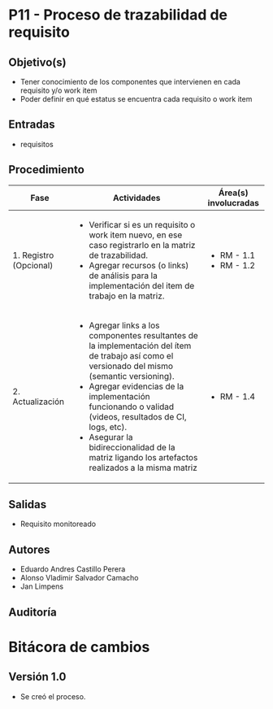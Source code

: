 # P11 - Proceso de trazabilidad de requisito

## Objetivo(s)

- Tener conocimiento de los componentes que intervienen en cada requisito y/o work item
- Poder definir en qué estatus se encuentra cada requisito o work item

## Entradas

- requisitos

## Procedimiento


| Fase |   Actividades   | Área(s) involucradas |
|------|:---------------:|--------------------|
| 1. Registro (Opcional)    | <ul align="left"><li>Verificar si es un requisito o work item nuevo, en ese caso registrarlo en la matriz de trazabilidad.</li><li>Agregar recursos (o links) de análisis para la implementación del item de trabajo en la matriz.</li></ul> | <ul><li>RM - 1.1</li><li>RM - 1.2</li></ul> |
| 2. Actualización    | <ul align="left"> <li> Agregar links a los componentes resultantes de la implementación del ítem de trabajo así como el versionado del mismo (semantic versioning). </li> <li> Agregar evidencias de la implementación funcionando o validad (videos, resultados de CI, logs, etc). </li> <li> Asegurar la bidireccionalidad de la matriz ligando los artefactos realizados a la misma matriz </li></ul> | <ul><li>RM - 1.4</li></ul> |

## Salidas

- Requisito monitoreado


## Autores

- Eduardo Andres Castillo Perera
- Alonso Vladimir Salvador Camacho
- Jan Limpens

## Auditoría

# Bitácora de cambios

## Versión 1.0
  - Se creó el proceso.


